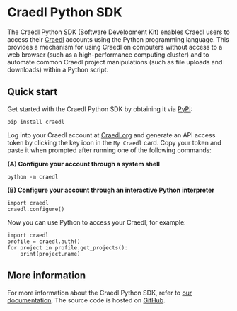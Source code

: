 # Craedl Python SDK

The Craedl Python SDK (Software Development Kit) enables Craedl users to access
their [Craedl](https://craedl.org) accounts using the Python programming
language. This provides a mechanism for using Craedl on computers without access
to a web browser (such as a high-performance computing cluster) and to automate
common Craedl project manipulations (such as file uploads and downloads) within
a Python script.

## Quick start

Get started with the Craedl Python SDK by obtaining it via
[PyPI](https://pypi.org/project/craedl/):

```
pip install craedl
```

Log into your Craedl account at [Craedl.org](https://craedl.org) and generate an
API access token by clicking the key icon in the `My Craedl` card. Copy your
token and paste it when prompted after running one of the following commands:

**(A) Configure your account through a system shell**
```
python -m craedl
```

**(B) Configure your account through an interactive Python interpreter**
```
import craedl
craedl.configure()
```

Now you can use Python to access your Craedl, for example:

```
import craedl
profile = craedl.auth()
for project in profile.get_projects():
    print(project.name)
```

## More information

For more information about the Craedl Python SDK, refer to
[our documentation](https://craedl-sdk-python.readthedocs.io). The source code
is hosted on [GitHub](https://github.com/craedl/craedl-sdk-python).
